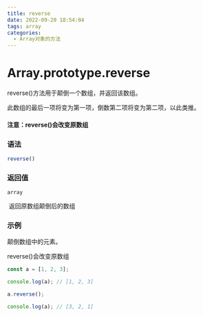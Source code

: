 ```yaml
---
title: reverse
date: 2022-09-20 18:54:04
tags: array
categories:
  - Array对象的方法
---
```


# Array.prototype.reverse

reverse()方法用于颠倒一个数组，并返回该数组。

此数组的最后一项将变为第一项，倒数第二项将变为第二项，以此类推。

#### 注意：reverse()会改变原数组

### 语法

```js
reverse()
```

### 返回值

`array`

​	返回原数组颠倒后的数组

### 示例

颠倒数组中的元素。

reverse()会改变原数组

```js
const a = [1, 2, 3];

console.log(a); // [1, 2, 3]

a.reverse();

console.log(a); // [3, 2, 1]
```

